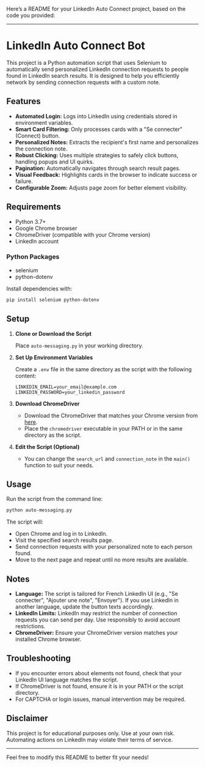Here’s a README for your LinkedIn Auto Connect project, based on the code you provided:

---

# LinkedIn Auto Connect Bot

This project is a Python automation script that uses Selenium to automatically send personalized LinkedIn connection requests to people found in LinkedIn search results. It is designed to help you efficiently network by sending connection requests with a custom note.

## Features

- **Automated Login:** Logs into LinkedIn using credentials stored in environment variables.
- **Smart Card Filtering:** Only processes cards with a "Se connecter" (Connect) button.
- **Personalized Notes:** Extracts the recipient's first name and personalizes the connection note.
- **Robust Clicking:** Uses multiple strategies to safely click buttons, handling popups and UI quirks.
- **Pagination:** Automatically navigates through search result pages.
- **Visual Feedback:** Highlights cards in the browser to indicate success or failure.
- **Configurable Zoom:** Adjusts page zoom for better element visibility.

## Requirements

- Python 3.7+
- Google Chrome browser
- ChromeDriver (compatible with your Chrome version)
- LinkedIn account

### Python Packages

- selenium
- python-dotenv

Install dependencies with:

```bash
pip install selenium python-dotenv
```

## Setup

1. **Clone or Download the Script**

   Place `auto-messaging.py` in your working directory.

2. **Set Up Environment Variables**

   Create a `.env` file in the same directory as the script with the following content:

   ```
   LINKEDIN_EMAIL=your_email@example.com
   LINKEDIN_PASSWORD=your_linkedin_password
   ```

3. **Download ChromeDriver**

   - Download the ChromeDriver that matches your Chrome version from [here](https://sites.google.com/chromium.org/driver/).
   - Place the `chromedriver` executable in your PATH or in the same directory as the script.

4. **Edit the Script (Optional)**

   - You can change the `search_url` and `connection_note` in the `main()` function to suit your needs.

## Usage

Run the script from the command line:

```bash
python auto-messaging.py
```

The script will:

- Open Chrome and log in to LinkedIn.
- Visit the specified search results page.
- Send connection requests with your personalized note to each person found.
- Move to the next page and repeat until no more results are available.

## Notes

- **Language:** The script is tailored for French LinkedIn UI (e.g., "Se connecter", "Ajouter une note", "Envoyer"). If you use LinkedIn in another language, update the button texts accordingly.
- **LinkedIn Limits:** LinkedIn may restrict the number of connection requests you can send per day. Use responsibly to avoid account restrictions.
- **ChromeDriver:** Ensure your ChromeDriver version matches your installed Chrome browser.

## Troubleshooting

- If you encounter errors about elements not found, check that your LinkedIn UI language matches the script.
- If ChromeDriver is not found, ensure it is in your PATH or the script directory.
- For CAPTCHA or login issues, manual intervention may be required.

## Disclaimer

This project is for educational purposes only. Use at your own risk. Automating actions on LinkedIn may violate their terms of service.

---

Feel free to modify this README to better fit your needs!

